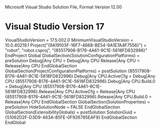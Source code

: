 ﻿
Microsoft Visual Studio Solution File, Format Version 12.00
# Visual Studio Version 17
VisualStudioVersion = 17.5.002.0
MinimumVisualStudioVersion = 10.0.40219.1
Project("{9A19103F-16F7-4668-BE54-9A1E7A4F7556}") = "robot", "robot.csproj", "{85517908-B176-4A61-9C1E-5618FD832996}"
EndProject
Global
	GlobalSection(SolutionConfigurationPlatforms) = preSolution
		Debug|Any CPU = Debug|Any CPU
		Release|Any CPU = Release|Any CPU
	EndGlobalSection
	GlobalSection(ProjectConfigurationPlatforms) = postSolution
		{85517908-B176-4A61-9C1E-5618FD832996}.Debug|Any CPU.ActiveCfg = Debug|Any CPU
		{85517908-B176-4A61-9C1E-5618FD832996}.Debug|Any CPU.Build.0 = Debug|Any CPU
		{85517908-B176-4A61-9C1E-5618FD832996}.Release|Any CPU.ActiveCfg = Release|Any CPU
		{85517908-B176-4A61-9C1E-5618FD832996}.Release|Any CPU.Build.0 = Release|Any CPU
	EndGlobalSection
	GlobalSection(SolutionProperties) = preSolution
		HideSolutionNode = FALSE
	EndGlobalSection
	GlobalSection(ExtensibilityGlobals) = postSolution
		SolutionGuid = {51062D2F-D3D9-463A-85FE-0F926785EAF9}
	EndGlobalSection
EndGlobal

